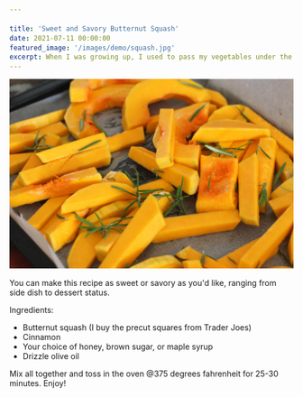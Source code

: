 ```yaml
---

title: 'Sweet and Savory Butternut Squash'
date: 2021-07-11 00:00:00
featured_image: '/images/demo/squash.jpg'
excerpt: When I was growing up, I used to pass my vegetables under the table so my sister could eat them for me (shoutout to Haley). If only my parents had known this kid-friendly recipe, I might have made it past 5’2. 
---
```


![](/images/demo/squash.jpg)

You can make this recipe as sweet or savory as you'd like, ranging from side dish to dessert status.

Ingredients:

* Butternut squash (I buy the precut squares from Trader Joes)
* Cinnamon
* Your choice of honey, brown sugar, or maple syrup 
* Drizzle olive oil

Mix all together and toss in the oven @375 degrees fahrenheit for 25-30 minutes. Enjoy!